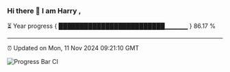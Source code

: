 ### Hi there 👋 I am Harry , 

⏳ Year progress { █████████████████████████▁▁▁▁▁ } 86.17 %

---

⏰ Updated on Mon, 11 Nov 2024 09:21:10 GMT

![Progress Bar CI](https://github.com/duykhang68/duykhang68/workflows/Progress%20Bar%20CI/badge.svg)
